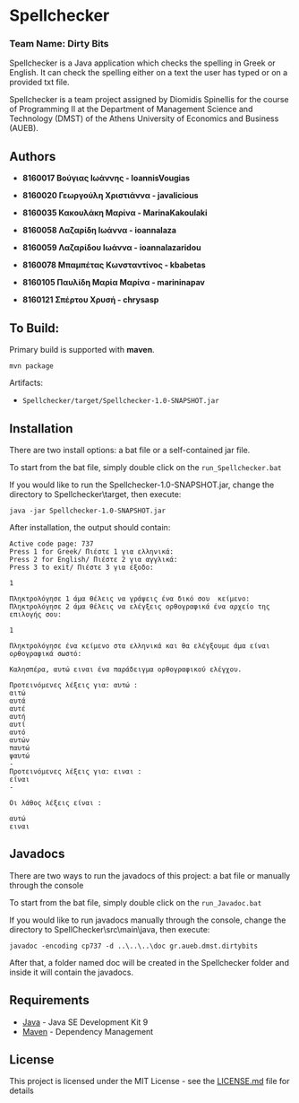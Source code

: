 # Spellchecker
### Team Name: **Dirty Bits**

Spellchecker is a Java application which checks the spelling in Greek or English. It can check the spelling either on a text the user has typed or on a provided txt file.

Spellchecker is a team project assigned by Diomidis Spinellis for the course of Programming II at the Department of Management Science and Technology (DMST) of the Athens University of Economics and Business (AUEB).

## Authors

* **8160017 Βούγιας Ιωάννης - IoannisVougias**

* **8160020 Γεωργούλη Χριστιάννα - javalicious**

* **8160035 Κακουλάκη Μαρίνα - MarinaKakoulaki**

* **8160058 Λαζαρίδη Ιωάννα - ioannalaza**

* **8160059 Λαζαρίδου Ιωάννα - ioannalazaridou**

* **8160078 Μπαμπέτας Κωνσταντίνος - kbabetas**

* **8160105 Παυλίδη Μαρία Μαρίνα - marininapav**

* **8160121 Σπέρτου Χρυσή - chrysasp**

## To Build:
Primary build is supported with **maven**.
```
mvn package
```
Artifacts:
* ``` Spellchecker/target/Spellchecker-1.0-SNAPSHOT.jar ```

## Installation
There are two install options: a bat file or a self-contained jar file.

To start from the bat file, simply double click on the ``` run_Spellchecker.bat ```

If you would like to run the Spellchecker-1.0-SNAPSHOT.jar, change the directory to Spellchecker\target, then execute:

``` 
java -jar Spellchecker-1.0-SNAPSHOT.jar
```

After installation, the output should contain:

```
Active code page: 737
Press 1 for Greek/ Πιέστε 1 για ελληνικά:
Press 2 for English/ Πιέστε 2 για αγγλικά:
Press 3 to exit/ Πιέστε 3 για έξοδο:

1

Πληκτρολόγησε 1 άμα θέλεις να γράψεις ένα δικό σου  κείμενο:
Πληκτρολόγησε 2 άμα θέλεις να ελέγξεις ορθογραφικά ένα αρχείο της επιλογής σου:

1

Πληκτρολόγησε ένα κείμενο στα ελληνικά και θα ελέγξουμε άμα είναι ορθογραφικά σωστό:

Καλησπέρα, αυτώ ειναι ένα παράδειγμα ορθογραφικού ελέγχου.

Προτεινόμενες λέξεις για: αυτώ :
αιτώ
αυτά
αυτέ
αυτή
αυτί
αυτό
αυτών
παυτώ
ψαυτώ
-
Προτεινόμενες λέξεις για: ειναι :
είναι
-

Οι λάθος λέξεις είναι :

αυτώ
ειναι
```
## Javadocs

There are two ways to run the javadocs of this project: a bat file or manually through the console

To start from the bat file, simply double click on the ``` run_Javadoc.bat ```

If you would like to run javadocs manually through the console, change the directory to SpellChecker\src\main\java, then execute:

``` 
javadoc -encoding cp737 -d ..\..\..\doc gr.aueb.dmst.dirtybits
```

After that, a folder named doc will be created in the Spellchecker folder and inside it will contain the javadocs.

## Requirements

* [Java](http://www.oracle.com/technetwork/java/javase/downloads/jdk9-downloads-3848520.html) - Java SE Development Kit 9
* [Maven](https://maven.apache.org/) - Dependency Management

## License

This project is licensed under the MIT License - see the [LICENSE.md](LICENSE.md) file for details

